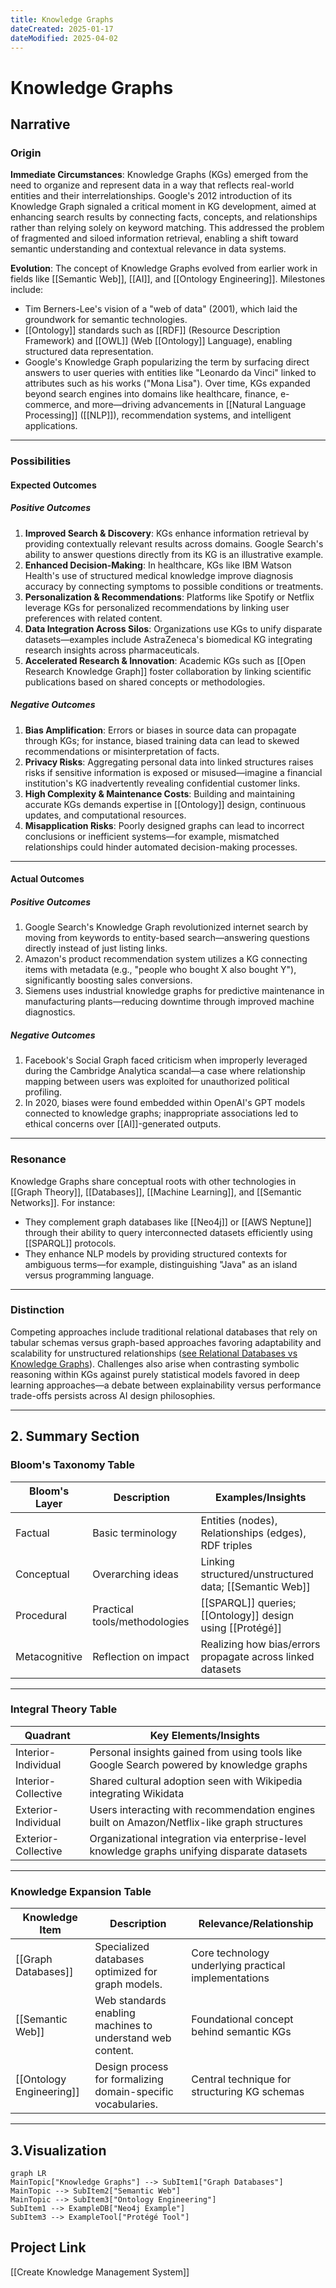 ```yaml
---
title: Knowledge Graphs
dateCreated: 2025-01-17
dateModified: 2025-04-02
---
```


# Knowledge Graphs

## Narrative

### Origin

**Immediate Circumstances**:
Knowledge Graphs (KGs) emerged from the need to organize and represent data in a way that reflects real-world entities and their interrelationships. Google's 2012 introduction of its Knowledge Graph signaled a critical moment in KG development, aimed at enhancing search results by connecting facts, concepts, and relationships rather than relying solely on keyword matching. This addressed the problem of fragmented and siloed information retrieval, enabling a shift toward semantic understanding and contextual relevance in data systems.

**Evolution**:
The concept of Knowledge Graphs evolved from earlier work in fields like [[Semantic Web]], [[AI]], and [[Ontology Engineering]]. Milestones include:
- Tim Berners-Lee's vision of a "web of data" (2001), which laid the groundwork for semantic technologies.
- [[Ontology]] standards such as [[RDF]] (Resource Description Framework) and [[OWL]] (Web [[Ontology]] Language), enabling structured data representation.
- Google's Knowledge Graph popularizing the term by surfacing direct answers to user queries with entities like "Leonardo da Vinci" linked to attributes such as his works ("Mona Lisa").
Over time, KGs expanded beyond search engines into domains like healthcare, finance, e-commerce, and more—driving advancements in [[Natural Language Processing]] ([[NLP]]), recommendation systems, and intelligent applications.

---

### Possibilities

#### Expected Outcomes

##### Positive Outcomes

1. **Improved Search & Discovery**: KGs enhance information retrieval by providing contextually relevant results across domains. Google Search's ability to answer questions directly from its KG is an illustrative example.
2. **Enhanced Decision-Making**: In healthcare, KGs like IBM Watson Health's use of structured medical knowledge improve diagnosis accuracy by connecting symptoms to possible conditions or treatments.
3. **Personalization & Recommendations**: Platforms like Spotify or Netflix leverage KGs for personalized recommendations by linking user preferences with related content.
4. **Data Integration Across Silos**: Organizations use KGs to unify disparate datasets—examples include AstraZeneca's biomedical KG integrating research insights across pharmaceuticals.
5. **Accelerated Research & Innovation**: Academic KGs such as [[Open Research Knowledge Graph]] foster collaboration by linking scientific publications based on shared concepts or methodologies.

##### Negative Outcomes

1. **Bias Amplification**: Errors or biases in source data can propagate through KGs; for instance, biased training data can lead to skewed recommendations or misinterpretation of facts.
2. **Privacy Risks**: Aggregating personal data into linked structures raises risks if sensitive information is exposed or misused—imagine a financial institution's KG inadvertently revealing confidential customer links.
3. **High Complexity & Maintenance Costs**: Building and maintaining accurate KGs demands expertise in [[Ontology]] design, continuous updates, and computational resources.
4. **Misapplication Risks**: Poorly designed graphs can lead to incorrect conclusions or inefficient systems—for example, mismatched relationships could hinder automated decision-making processes.

---

#### Actual Outcomes

##### Positive Outcomes

1. Google Search's Knowledge Graph revolutionized internet search by moving from keywords to entity-based search—answering questions directly instead of just listing links.
2. Amazon's product recommendation system utilizes a KG connecting items with metadata (e.g., "people who bought X also bought Y"), significantly boosting sales conversions.
3. Siemens uses industrial knowledge graphs for predictive maintenance in manufacturing plants—reducing downtime through improved machine diagnostics.

##### Negative Outcomes

1. Facebook's Social Graph faced criticism when improperly leveraged during the Cambridge Analytica scandal—a case where relationship mapping between users was exploited for unauthorized political profiling.
2. In 2020, biases were found embedded within OpenAI's GPT models connected to knowledge graphs; inappropriate associations led to ethical concerns over [[AI]]-generated outputs.

---

### Resonance

Knowledge Graphs share conceptual roots with other technologies in [[Graph Theory]], [[Databases]], [[Machine Learning]], and [[Semantic Networks]]. For instance:
- They complement graph databases like [[Neo4j]] or [[AWS Neptune]] through their ability to query interconnected datasets efficiently using [[SPARQL]] protocols.
- They enhance NLP models by providing structured contexts for ambiguous terms—for example, distinguishing "Java" as an island versus programming language.

---

### Distinction

Competing approaches include traditional relational databases that rely on tabular schemas versus graph-based approaches favoring adaptability and scalability for unstructured relationships ([see Relational Databases vs Knowledge Graphs](https://example.com)). Challenges also arise when contrasting symbolic reasoning within KGs against purely statistical models favored in deep learning approaches—a debate between explainability versus performance trade-offs persists across AI design philosophies.

---

## 2. Summary Section

### Bloom's Taxonomy Table

| **Bloom's Layer** | **Description**               | **Examples/Insights**                                      |
| ----------------- | ----------------------------- | ---------------------------------------------------------- |
| Factual           | Basic terminology             | Entities (nodes), Relationships (edges), RDF triples       |
| Conceptual        | Overarching ideas             | Linking structured/unstructured data; [[Semantic Web]]     |
| Procedural        | Practical tools/methodologies | [[SPARQL]] queries; [[Ontology]] design using [[Protégé]]  |
| Metacognitive     | Reflection on impact          | Realizing how bias/errors propagate across linked datasets |

---

### Integral Theory Table

| Quadrant                 | Key Elements/Insights                                                                              |
|--------------------------|---------------------------------------------------------------------------------------------------|
| Interior-Individual      | Personal insights gained from using tools like Google Search powered by knowledge graphs         |
| Interior-Collective      | Shared cultural adoption seen with Wikipedia integrating Wikidata                                 |
| Exterior-Individual      | Users interacting with recommendation engines built on Amazon/Netflix-like graph structures       |
| Exterior-Collective      | Organizational integration via enterprise-level knowledge graphs unifying disparate datasets      |

---

### Knowledge Expansion Table

| Knowledge Item                 | Description                                      | Relevance/Relationship                                  |
|---------------------------------|--------------------------------------------------|--------------------------------------------------------|
| [[Graph Databases]]             | Specialized databases optimized for graph models.| Core technology underlying practical implementations   |
| [[Semantic Web]]                | Web standards enabling machines to understand web content.| Foundational concept behind semantic KGs              |
| [[Ontology Engineering]]        | Design process for formalizing domain-specific vocabularies.| Central technique for structuring KG schemas         |

---

## 3.Visualization

```mermaid
graph LR
MainTopic["Knowledge Graphs"] --> SubItem1["Graph Databases"]
MainTopic --> SubItem2["Semantic Web"]
MainTopic --> SubItem3["Ontology Engineering"]
SubItem1 --> ExampleDB["Neo4j Example"]
SubItem3 --> ExampleTool["Protégé Tool"]
```

## Project Link

[[Create Knowledge Management System]]

